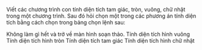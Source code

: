 Viết các chương trình con tính diện tích tam giác, tròn, vuông, chữ nhật trong một chương trình. Sau đó hỏi chọn một trong các phương án tính diện tích bằng cách chọn trong bảng chọn lệnh sau:

Không làm gì hết và trở về màn hình soạn thảo. Tính diện tích hình vuông Tính diện tích hình tròn Tính diện tích tam giác Tính diện tích hình chữ nhật